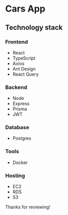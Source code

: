 # Cars App

## Technology stack

### Frontend
- React
- TypeScript
- Axios
- Ant Design
- React Query

### Backend
- Node
- Express
- Prisma
- JWT

### Database
- Postgres

### Tools
- Docker

### Hosting
- EC2
- RDS
- S3


Thanks for reviewing!